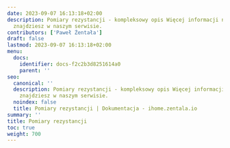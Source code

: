 ```yaml
---
date: 2023-09-07 16:13:18+02:00
description: Pomiary rezystancji - kompleksowy opis Więcej informacji na smart home
  znajdziesz w naszym serwisie.
contributors: ['Paweł Żentała']
draft: false
lastmod: 2023-09-07 16:13:18+02:00
menu:
  docs:
    identifier: docs-f2c2b3d8251614a0
    parent: ''
seo:
  canonical: ''
  description: Pomiary rezystancji - kompleksowy opis Więcej informacji na smart home
    znajdziesz w naszym serwisie.
  noindex: false
  title: Pomiary rezystancji | Dokumentacja - ihome.zentala.io
summary: ''
title: Pomiary rezystancji
toc: true
weight: 700
---
```



